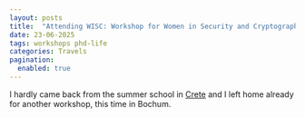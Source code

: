 ```yaml
---
layout: posts
title:  "Attending WISC: Workshop for Women in Security and Cryptography"
date: 23-06-2025  
tags: workshops phd-life
categories: Travels
pagination:
  enabled: true
---
```


I hardly came back from the summer school in [Crete](/_posts/2025-06-15-Summer-School-Crete.md) and I left home already for another workshop, this time in Bochum.

